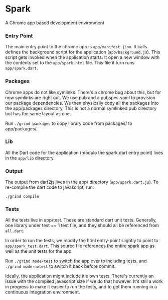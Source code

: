 # Spark

A Chrome app based development environment

### Entry Point
The main entry point to the chrome app is `app/manifest.json`. It calls defines
the background script for the application (`app/background.js`). This script
gets invoked when the application starts. It open a new window with the contents
set to the `app/spark.html` file. This file it turn runs `app/spark.dart`.

### Packages
Chrome apps do not like symlinks. There's a chrome bug about this, but for now
symlinks are right out. We use pub and a pubspec.yaml to provision our
package dependencies. We then physically copy all the packages into the
app/packages directory. This is not a normal symlinked pub directory but has the
same layout as one.

Run `./grind packages` to copy library code from packages/ to app/packages/.

### Lib
All the Dart code for the application (modulo the spark.dart entry point)
lives in the `app/lib` directory.

### Output
The output from dart2js lives in the app/ directory (`app/spark.dart.js`). To
re-compile the dart code to javascript, run:

`./grind compile`

### Tests
All the tests live in app/test. These are standard dart unit tests. Generally,
one library under test == 1 test file, and they should all be referenced from
`all.dart`.

In order to run the tests, we modify the html entry-point slightly to point to
`app/spark_test.dart`. This source file references the entire spark app as
well as the unit tests for the app.

Run `./grind mode-test` to switch the app over to including tests, and
`./grind mode-notest` to switch it back before commit.

Ideally, the application might include it's own tests. There's currently an
issue with the compiled javascript size if we do that however. It's still a work
in progress to make it easier to run the tests, and to get them running in a
continuous integration environment.
